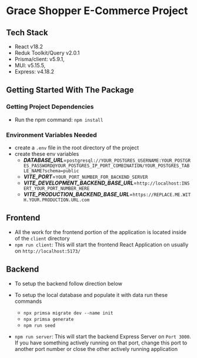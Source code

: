 # Grace Shopper E-Commerce Project

## Tech Stack

- React v18.2
- Reduk Toolkit/Query v2.0.1
- Prisma/client: v5.9.1,
- MUI: v5.15.5,
- Express: v4.18.2

## Getting Started With The Package

### Getting Project Dependencies

- Run the npm command: `npm install`

### Environment Variables Needed

- create a `.env` file in the root directory of the project
- create these env variables
  - ***DATABASE_URL***=`postgresql://YOUR_POSTGRES_USERNAME:YOUR_POSTGRES_PASSWORD@YOUR_POSTGRES_IP_PORT_COMBINATION/YOUR_POSTGRES_TABLE_NAME?schema=public`
  - ***VITE_PORT***=`YOUR_PORT_NUMBER_FOR_BACKEND_SERVER`
  - ***VITE_DEVELOPMENT_BACKEND_BASE_URL***=`http://localhost:INSERT_YOUR_PORT_NUMBER_HERE`
  - ***VITE_PRODUCTION_BACKEND_BASE_URL***=`https://REPLACE.ME.WITH.YOUR.PRODUCTION.URL.com`

## Frontend

- All the work for the frontend portion of the application is located inside of the `client` directory
- `npm run client`: This will start the frontend React Application on usually on `http://localhost:5173/`

## Backend

- To setup the backend follow direction below
- To setup the local database and populate it with data run these commands
  - `npx primsa migrate dev --name init`
  - `npx primsa generate`
  - `npm run seed`

- `npm run server`: This will start the backend Express Server on `Port 3000`. If you have something actively running on that port, change this port to another port number or close the other actively running application
